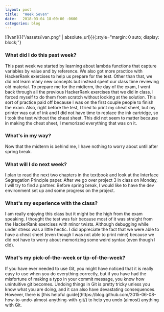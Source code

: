 ```yaml
---
layout: post
title:  "Week Seven"
date:   2018-03-04 18:00:00 -0600
categories: blog
---
```

![Ivan]({{"/assets/ivan.png" | absolute_url}}){:style="margin: 0 auto; display: block;"}


<h3>What did I do this past week?</h3>
This past week we started by learning about lambda functions that capture variables by value and by reference. We also got more practice with HackerRank exercises to help us prepare for the test. Other than that, we did not learn many new concepts but instead spent our class time reviewing old material. To prepare me for the midterm, the day of the exam, I went back through all the previous HackerRank exercises that we did in class. I forced myself to do them from scratch without looking at the solution. This sort of practice paid off because I was on the first couple people to finish the exam.  Also, right before the test, I tried to print my cheat sheet, but my printer was out of ink and I did not have time to replace the ink cartridge, so I took the test without the cheat sheet. This did not seem to matter because in making the cheat sheet, I memorized everything that was on it.

<h3>What's in my way?</h3>
Now that the midterm is behind me, I have nothing to worry about until after spring break.

<h3>What will I do next week?</h3>
I plan to read the next two chapters in the textbook and look at the  Interface Segregation Principle paper. After we go over project 3 in class on Monday, I will try to find a partner. Before spring break, I would like to have the dev environment set up and some progress on the project.

<h3>What's my experience with the class?</h3>
I am really enjoying this class but it might be the high from the exam speaking. I thought the test was fair because most of it was straight from the HackerRank exercises with minor twists. Although debugging while under stress was a little hectic. I did appreciate the fact that we were able to have a cheat sheet (even though I was not able to print mine) because we did not have to worry about memorizing some weird syntax (even though I did).

<h3>What's my pick-of-the-week or tip-of-the-week?</h3>
If you have ever needed to use Git, you might have noticed that it is really easy to use when you do everything correctly, but if you have had the misfortune of making a typo in your commit message, you know how unintuitive git becomes. Undoing things in Git is pretty tricky unless you know what you are doing, and it can also have devastating consequences. However, there is [this helpful guide](https://blog.github.com/2015-06-08-how-to-undo-almost-anything-with-git/) to help you undo (almost) anything with Git.